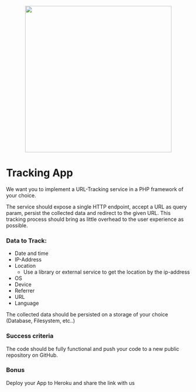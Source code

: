 <p align="center"><a href="https://additive.eu" target="_blank"><img src="https://additive-trial-day.s3.eu-central-1.amazonaws.com/logo.png" width="400"></a></p>


# Tracking App


We want you to implement a URL-Tracking service in a PHP framework of your choice.

The service should expose a single HTTP endpoint, accept a URL as query param, persist the collected data and redirect to the given URL. This tracking process should bring as little overhead to the user experience as possible.

### Data to Track:

- Date and time
- IP-Address
- Location
    - Use a library or external service to get the location by the ip-address
- OS
- Device
- Referrer
- URL
- Language

The collected data should be persisted on a storage of your choice (Database, Filesystem, etc..)

### Success criteria

The code should be fully functional and push your code to a new public repository on GitHub.

### Bonus

Deploy your App to Heroku and share the link with us
